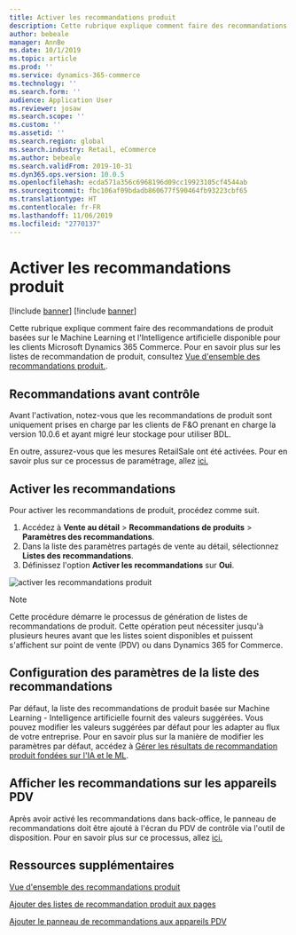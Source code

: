 ```yaml
---
title: Activer les recommandations produit
description: Cette rubrique explique comment faire des recommandations de produit basées sur le Machine Learning et l'Intelligence artificielle disponible pour les clients Microsoft Dynamics 365 Commerce.
author: bebeale
manager: AnnBe
ms.date: 10/1/2019
ms.topic: article
ms.prod: ''
ms.service: dynamics-365-commerce
ms.technology: ''
ms.search.form: ''
audience: Application User
ms.reviewer: josaw
ms.search.scope: ''
ms.custom: ''
ms.assetid: ''
ms.search.region: global
ms.search.industry: Retail, eCommerce
ms.author: bebeale
ms.search.validFrom: 2019-10-31
ms.dyn365.ops.version: 10.0.5
ms.openlocfilehash: ecda571a356c6968196d09cc19923105cf4544ab
ms.sourcegitcommit: fbc106af09bdadb860677f590464fb93223cbf65
ms.translationtype: HT
ms.contentlocale: fr-FR
ms.lasthandoff: 11/06/2019
ms.locfileid: "2770137"
---
```

# <a name="enable-product-recommendations"></a>Activer les recommandations produit

[!include [banner](includes/preview-banner.md)]
[!include [banner](includes/banner.md)]

Cette rubrique explique comment faire des recommandations de produit basées sur le Machine Learning et l'Intelligence artificielle disponible pour les clients Microsoft Dynamics 365 Commerce. Pour en savoir plus sur les listes de recommandation de produit, consultez [Vue d'ensemble des recommandations produit.](product-recommendations.md).

## <a name="recommendations-pre-check"></a>Recommandations avant contrôle
Avant l'activation, notez-vous que les recommandations de produit sont uniquement prises en charge par les clients de F&O prenant en charge la version 10.0.6 et ayant migré leur stockage pour utiliser BDL. 

En outre, assurez-vous que les mesures RetailSale ont été activées. Pour en savoir plus sur ce processus de paramétrage, allez [ici.](https://docs.microsoft.com/en-us/dynamics365/ai/customer-insights/pm-measures)


## <a name="turn-on-recommendations"></a>Activer les recommandations

Pour activer les recommandations de produit, procédez comme suit.

1. Accédez à **Vente au détail** &gt; **Recommandations de produits** &gt; **Paramètres des recommandations**.
1. Dans la liste des paramètres partagés de vente au détail, sélectionnez **Listes des recommandations**.
1. Définissez l'option **Activer les recommandations** sur **Oui**.

![activer les recommandations produit](./media/enableproductrecommendations.png)

> [!NOTE]
> Cette procédure démarre le processus de génération de listes de recommandations de produit. Cette opération peut nécessiter jusqu'à plusieurs heures avant que les listes soient disponibles et puissent s'affichent sur point de vente (PDV) ou dans Dynamics 365 for Commerce.

## <a name="configure-recommendation-list-parameters"></a>Configuration des paramètres de la liste des recommandations
Par défaut, la liste des recommandations de produit basée sur Machine Learning - Intelligence artificielle fournit des valeurs suggérées. Vous pouvez modifier les valeurs suggérées par défaut pour les adapter au flux de votre entreprise. Pour en savoir plus sur la manière de modifier les paramètres par défaut, accédez à [Gérer les résultats de recommandation produit fondées sur l'IA et le ML](modify-product-recommendation-results.md).

## <a name="show-recommendations-on-pos-devices"></a>Afficher les recommandations sur les appareils PDV
Après avoir activé les recommandations dans back-office, le panneau de recommandations doit être ajouté à l'écran du PDV de contrôle via l'outil de disposition. Pour en savoir plus sur ce processus, allez [ici.](https://docs.microsoft.com/en-us/dynamics365/unified-operations/retail/add-recommendations-control-pos-screen)


## <a name="additional-resources"></a>Ressources supplémentaires

[Vue d'ensemble des recommandations produit](product-recommendations.md)

[Ajouter des listes de recommandation produit aux pages](add-reco-list-to-page.md)

[Ajouter le panneau de recommandations aux appareils PDV](https://docs.microsoft.com/en-us/dynamics365/unified-operations/retail/add-recommendations-control-pos-screen)



